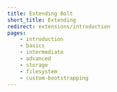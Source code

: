```yaml
---
title: Extending Bolt
short_title: Extending
redirect: extensions/introduction
pages:
    - introduction
    - basics
    - intermediate
    - advanced
    - storage
    - filesystem
    - custom-bootstrapping
---
```

